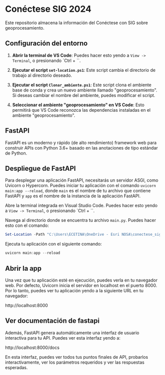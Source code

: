 # Conéctese SIG 2024

Este repositorio almacena la información del Conéctese con SIG sobre geoprocesamiento.

## Configuración del entorno

1. **Abrir la terminal de VS Code**: Puedes hacer esto yendo a `View -> Terminal`, o presionando `Ctrl + ``.

2. **Ejecutar el script `set-location.ps1`**: Este script cambia el directorio de trabajo al directorio deseado.

3. **Ejecutar el script `Clonar_ambiente.ps1`**: Este script clona el ambiente base de conda y crea un nuevo ambiente llamado "geoprocesamiento". Si deseas cambiar el nombre del ambiente, puedes modificar el script.

4. **Seleccionar el ambiente "geoprocesamiento" en VS Code**: Esto permitirá que VS Code reconozca las dependencias instaladas en el ambiente "geoprocesamiento".

## FastAPI

FastAPI es un moderno y rápido (de alto rendimiento) framework web para construir APIs con Python 3.6+ basado en las anotaciones de tipo estándar de Python.

## Despliegue de FastAPI

Para desplegar una aplicación FastAPI, necesitarás un servidor ASGI, como Uvicorn o Hypercorn. Puedes iniciar tu aplicación con el comando `uvicorn main:app --reload`, donde `main` es el nombre de tu archivo que contiene FastAPI y `app` es el nombre de la instancia de la aplicación FastAPI.

Abre la terminal integrada en Visual Studio Code. Puedes hacer esto yendo a `View -> Terminal`, o presionando `Ctrl + ``.

Navega al directorio donde se encuentra tu archivo `main.py`. Puedes hacer esto con el comando:

```powershell
Set-Location -Path "C:\Users\ECETINA\OneDrive - Esri NOSA\conectese_sig_2024\conectese_sig_2024\my-fastapi-app\app"
```
Ejecuta tu aplicación con el siguiente comando:
```powershell
uvicorn main:app --reload
```

## Abrir la app

Una vez que tu aplicación esté en ejecución, puedes verla en tu navegador web. Por defecto, Uvicorn inicia el servidor en localhost en el puerto 8000. Por lo tanto, puedes ver tu aplicación yendo a la siguiente URL en tu navegador:

http://localhost:8000

## Ver documentación de fastapi
Además, FastAPI genera automáticamente una interfaz de usuario interactiva para tu API. Puedes ver esta interfaz yendo a:

http://localhost:8000/docs

En esta interfaz, puedes ver todos tus puntos finales de API, probarlos interactivamente, ver los parámetros requeridos y ver las respuestas esperadas.